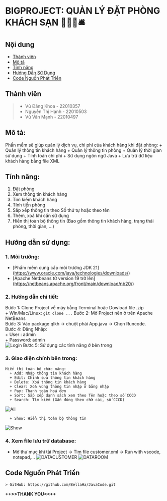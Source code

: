 # BIGPROJECT: QUẢN LÝ ĐẶT PHÒNG KHÁCH SẠN 🏨🚪🛌🛎️

## Nội dung

* [Thành viên](#Thành-viên)
* [Mô tả](#Mô-tả)
* [Tính năng](#Tính-năng)
* [Hướng Dẫn Sử Dụng](#Hướng-Dẫn-Sử-Dụng)
* [Code Nguồn Phát Triển](#Code-Nguồn-Phát-Triển)

## Thành viên
>+ Vũ Đăng Khoa - 22010357
>+ Nguyễn Thị Hạnh - 22010503
>+ Vũ Văn Mạnh - 22010497

## Mô tả:
Phần mềm sẽ giúp quản lý dịch vụ, chi phí của khách hàng khi đặt phòng:
    + Quản lý thông tin khách hàng
    + Quản lý thông tin phòng
    + Quản lý thời gian sử dụng
    + Tính toán chi phí
    + Sử dụng ngôn ngữ Java
    + Lưu trữ dữ liệu khách hàng bằng file XML 

## Tính năng:
1. Đặt phòng
2. Xem thông tin khách hàng 
3. Tìm kiếm khách hàng
4. Tính tiền phòng
5. Sắp xếp thông tin theo Số thứ tự hoặc theo tên
6. Thêm, xoá khi cần sử dụng
7. Hiển thị toàn bộ thông tin (Bao gồm thông tin khách hàng, trạng thái phòng, thời gian, ...)

## **Hướng dẫn sử dụng**:
### 1. Môi trường:
   + [Phầm mềm cung cấp môi trường JDK 21] (https://www.oracle.com/java/technologies/downloads/)
   + [Apache Netbeans từ version 19 trở lên] (https://netbeans.apache.org/front/main/download/nb20/)

### 2. Hướng dẫn chi tiết:
   Bước 1: Clone Project về máy bằng Terminal hoặc Dowload file .zip  
       + Win/Mac/Linux: `git clone ...`
   Bước 2: Mở Project nên ở trên Apache NetBeans  
   Bước 3: Vào package qlkh -> chuột phải App.java -> Chọn Runcode.  
   Bước 4: Đăng Nhập:  
       + User    : admin  
       + Password: admin  
![Login](https://i.imgur.com/lET05GH.png) 
   Bước 5: Sử dụng các tính năng ở bên trong  
### 3. Giao diện chính bên trong:
    Hiển thị toàn bộ chức năng: 
      + Add: Nhập thông tin khách hàng
      + Edit: Chỉnh sửa thông tin khách hàng
      + Delete: Xoá thông tin khách hàng
      + Clear: Xoá vùng thông tin nhập ở bảng nhập
      + Pay: Thanh toán hoá đơn
      + Sort: Sắp xếp danh sách xem theo Tên hoặc theo số CCCD
      + Search: Tìm kiếm (Gần đúng theo chữ cái, số CCCD)
![All](https://imgur.com/ZcWkDSf.png)

      + Show: Hiển thị toàn bộ thông tin
![Show](https://i.imgur.com/vU0jhP9.png)
   
### 4. Xem file lưu trữ database: 
+ Mở thư mục khi tải Project -> Tìm file customer.xml -> Run with vscode, notepad,...
       ![DATACUSTOMER](https://i.imgur.com/ZpJlT7c.png)
       ![DATAROOM](https://i.imgur.com/undefined.png)
      

## Code Nguồn Phát Triển
    > GitHub: https://github.com/BellaHa/JavaCode.git

**++>>THANK YOU<<++**
    

   
       
     
     

